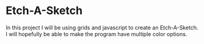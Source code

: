 # Etch-A-Sketch
In this project I will be using grids and javascript to create an Etch-A-Sketch. I will hopefully be able to make the program have multiple color options.